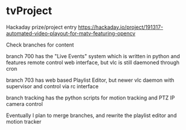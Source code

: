 # tvProject

Hackaday prize/project entry https://hackaday.io/project/191317-automated-video-playout-for-matv-featuring-opencv

Check branches for content

branch 700 has the "Live Events" system which is written in python and features remote control web interface, but vlc is still daemoned through cron

branch 703 has web based Playlist Editor, but newer vlc daemon with supervisor and control via rc interface

branch tracking has the python scripts for motion tracking and PTZ IP camera control

Eventually I plan to merge branches, and rewrite the playlist editor and motion tracker
